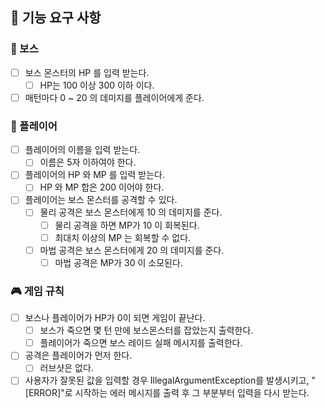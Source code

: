 ## 📝 기능 요구 사항

### 🧟 보스
- [ ] 보스 몬스터의 HP 를 입력 받는다.
   - [ ] HP는 100 이상 300 이하 이다.
- [ ] 매턴마다 0 ~ 20 의 데미지를 플레이어에게 준다.

### 🤺 플레이어
- [ ] 플레이어의 이름을 입력 받는다.
  - [ ] 이름은 5자 이하여야 한다.
- [ ] 플레이어의 HP 와 MP 를 입력 받는다.
    - [ ] HP 와 MP 합은 200 이어야 한다.
- [ ] 플레이어는 보스 몬스터를 공격할 수 있다.
  - [ ] 물리 공격은 보스 몬스터에게 10 의 데미지를 준다.
    - [ ] 물리 공격을 하면 MP가 10 이 회복된다.
    - [ ] 최대치 이상의 MP 는 회복할 수 없다.
  - [ ] 마법 공격은 보스 몬스터에게 20 의 데미지를 준다.
    - [ ] 마법 공격은 MP가 30 이 소모된다.

### 🎮 게임 규칙
- [ ] 보스나 플레이어가 HP가 0이 되면 게임이 끝난다.
  - [ ] 보스가 죽으면 몇 턴 만에 보스몬스터를 잡았는지 출력한다.
  - [ ] 플레이어가 죽으면 보스 레이드 실패 메시지를 출력한다.
- [ ] 공격은 플레이어가 먼저 한다.
  - [ ] 러브샷은 없다.
- [ ] 사용자가 잘못된 값을 입력할 경우 IllegalArgumentException를 발생시키고, "[ERROR]"로 시작하는 에러 메시지를 출력 후 그 부분부터 입력을 다시 받는다.
